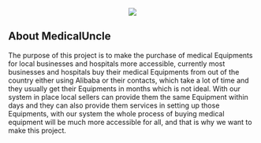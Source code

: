 <p align="center"><img src="https://pbs.twimg.com/profile_images/1126418914894860288/qglEEhOT_400x400.png"></p>

## About MedicalUncle

<p>The purpose of this project is to make the purchase of medical Equipments for local businesses and hospitals more accessible, currently most businesses and hospitals buy their medical Equipments from out of the country either using Alibaba or their contacts, which take a lot of time and they usually get their Equipments in months which is not ideal. With our system in place local sellers can provide them the same Equipment within days and they can also provide them services in setting up those Equipments, with our system the whole process of buying medical equipment will be much more accessible for all, and that is why we want to make this project.</p>
